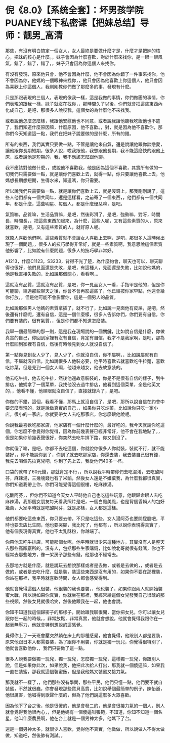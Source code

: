 # 倪《8.0》【系统全套】：坏男孩学院PUANEY线下私密课【把妹总结】导师：靓男_高清

那些，有沒有明白搞定一個女人，女人最終是要做什麼才是，什麼才是把妹的核心，把妹的核心是什麼。，妹子會因為什麼喜歡，對於什麼來找你，是一眼一眼風氣，錯了，錯了，錯了，，妹子只會因為你這個人來找你。

有沒有發現，原來他只會，他不會因為什麼，他不會因為你錯了一件事來找你，他不會因為你，他媽的一個眼神來找你，，他只會因為他喜歡上你這個人，他只會因為喜歡上你這個人，我剛剛教你們做了那麼多的事，發現有什麼。

只是那跟表現的三個人，表現的像我一樣，這是我做的事情，你們做團的事情，你們表現的跟我一樣，妹子就沒在找你，，那時間久了以後，你們就會把這些東西內化成自己，是吧，那很多人說哎我，這個女的為什麼他不來找我。

或者說他怎麼怎麼樣，我跟他安慰他也不同意，或者說我讓他聽我吃飯他也不遣了，我們知道什麼原因嘛，什麼原因，他不喜歡。，對，就是因為他不喜歡你，那你們今天知道這一點，我們在把妹子說要做的是什麼，所有的錯。

所有的東西，我們其實只要做一點，不管是讓他來自氣，還是說讓他跟你談戀愛，讓他跟你長期短期，很多人說，哎我跟他，我想跟他長期，我不能這麼快的跟他上床，或者說他是短期的，我，我不應該怎麼跟他聊。

我不應該對他做什麼，，或說他不喜歡我，他是因為這個不喜歡，其實所有做的一切我們只需要做一點，就是讓你們喜歡上去，就得一點，你只要讓他喜歡上去，他媽想長期想短期，生得水米，知道嗎，你只需要。

所以說我們只需要做一點，就是讓你們喜歡上去，就是沒錢上，那我剛剛說了，這些人他們都有一個共同年，還是這樣看，之前寄了一個東西，，他們都有一個共同年，都是什麼，這些明星、每個人，都是什麼優惡嘛，是吧。

氣質嘛，品質嘛，生活品質嘛，是吧，然後彩滑了，是吧，強勢嘛，對呀，時間長，時間長，，把這些東西加起來，為什麼，這些人呢，又有這些素質的人，原來就喜歡，是吧，又有這些素質的人，就好原人呢。

就原人喜歡他們啊，這些素質就不會讓女人喜歡上去啊，是吧，那很多人這時候出現了一個問題，，很多人的技巧學得非常好，就是一些素質啊，我意思說這個素質他影響了，比如說有什麼問題，很多人的技巧學非常好。

A1213，什麼C1123，S3233，背得不光了楚，為什麼約會，聊天也可以，聊天聊得也很好，他們見面還是失敗，是吧，有這種人，見面還是失敗，比如說他媽的，他是我直接失敗的，比如說那個關心，看看啊，。

這就沒有品質，這就沒有品質，是吧，你一見面女人一看，手指甲是他的，但是你可能聊，經過那些聊天之後，你會不會再影這些了，他已經按你家早點，他還會給你打放，，但是他可能不會影響你，這是一個男人的品質。

比如說那個男人他媽的素質拿插了，就不行了，比如說一見面他有皮屎，是吧，然後還有什麼呢，還有自信，這是一個什麼樣，很多人告訴你們，你們要有自信，你們要有裝的，很有氣質，，但是你們都不知道怎麼裝。

我舉一個最簡單的那一則，這是我在現場說的一個關鍵，比如說自信是什麼，你做真實的自己，你回到家裡有沒有自信，肯定有自信，我才不是我家啊，是吧，那為什麼回到家裡有自信，然後有時候見到女人就沒自信了。

第一點你見到女人少了，見人少了，你就沒自信，你不屬啊，，比如說屬就有自信，不屬就沒自信，比如說很多人他裝必要，他平時喜歡去就喜歡吃牛拉麵，喜歡吃炒菜，但是見到一個女人啊，他越來越女，他去故意裝的。

他去吃牛排，他去吃牛排，然後他還故意裝裝的，你是不是很有自信的樣子，到牛排店，他媽拿了一個菜單，我找他沒去過牛排店，他看到這個菜單，全是他英文的，，他看不懂，他順眼就沒自信了，直接就錄片了，是吧。

你做的不錯，這個，我看不懂，那馬上就沒自信了，是吧，那所以說自信在約會中要怎麼表現的，就是說做真實的自己，，如果你只吃炒菜，比如說你只吃一家小店，很小的一家店，你就要帶女人去吃那家店，你怎麼跟他說呢。

你說我最喜歡吃那家店，他家店有一個什麼什麼的，最好吃的，我今天就請你吃這個，你怎麼不會覺得你覺得，因為你前幾表聲已經非常好，他不會在我地點了，，但是如果你前幾表聲很好，你突然去吃牛排下路，你又到沒了。

你就傻了嘛，是吧，你都不去吃這個，你就說你很多人你就裝，裝就不行，就不能裝好，，你不能說你到了，你到了就去吃那家店，你還去裝，我去裝自己很有錢，我先去喝個先拉克兒吧，你到了先上去，我從他們40多一杯。

口袋的就帶了60元錢，那就肯定不行，，所以說我平時帶你們去吃混淆，去吃酸阿芬，麻辣湯，三幾塊錢也有了米餡，然後女人還是不嫌棄我，為什麼我都很真實，你們知道我帶上你，你們可能覺得這個很樓，吃麻辣湯。

吃酸阿芬，，但你們不知道今天女人平時他自己也吃這些玩意，他跟歸命眼人去吃麻辣湯，我那個女朋友每天看我照片是吧，一個白鳳美鳳，也是背個香賴人的包好幾萬，大家平時就是吃酸阿芬，就是那樣，女人都是這樣。

他們都要吃這些東西，你只要去帶，不只是吃這些，女人湯阿芬也要開屁股吧，平時也要去店比生間，他也要哭腳，我比死了，他都有，，所以說你表現得真實了，他有個表現得真實，他也不太乳酥粉，你越端了。

你帶他去吃牛排店，可能那個女呢，他平時就很少來這種地方，其實沒有人是整天去那些高顏廠所的，沒有人，包括那些生家購錢，比如說北哥就很有錢嗎，你也不經常去那些地方，像一架房子那些有錢，他那也不經常去。

去那地方就是什麼，就是說玩去想說那樣或者是去做，或者是去做的，，或者是去做的，或者是去吃什麼，就是裝，裝這些東西是沒有用的，如果你不要在那裡裝，你站在那裡，我平時就喜歡時間，女人都會感受得到。

他就會覺得這個人很裝，他很裝的我也要裝，，他也裝了，如果你跟兩人就開始裝蜜大戰，所以說如果你真實，你就坐在那裡，我經常給這個女兒發我自己很醜的那些視頻，然後女兒就很哈笑，然後他跟我在一起，他也會說。

你知不知道我這個歸密子的那樣子，開始跟我聊很開，當你把女兒，你可以讓女兒跟你在一起的時候，，非常放鬆，非常真實，他就會想說，他就會覺得我跟你在一起毫無壓力，他就會特別想說的這感覺。

覺得你上了一天班會壓突然躺在床上的那種感覺，他會覺得，他跟別人都是要裝，原來他跟日本人都需要裝，為了跟你不用裝，你就是獨一玩兒，你覺得很特別了，他就會喜歡他你，，我們只要做了這一點。

很多人說我要做獨一玩兒，獨一玩兒，怎麼獨一玩兒，這樣獨一玩兒，你跟別人說，但是如果你此次，如果說我，他把此次給人打出，那我就一個傻逼嘛，如果我一直在裝蜜，那我就這個裝蜜飯，但是我他媽又裝蜜又接力氣。

那我就不一樣了，，他們那些沒有學問，那些平民，他們只懂一點，他們要不就自裝蜜，不然就很蠢，你會發現那些寶貝高寶，比如說舉個最簡單的例子，陳怡遜，他很厲害，他唱得到歌聲什麼的，但為了他們說這麼多大眾喜歡。

因為他下了台之後，他是很傻的，他是會發二的，他是會很接力氣的一個人，別人就會覺得我他很內心，，但是他媽有一個傻逼叫張範，不知道，你知不知道一個名星，他叫什麼農民啊，他在台上就是一個男神太多，他媽下了台。

還是一個男神太多，就很少人喜歡，覺得他不真實，他做做，所以說做人不得太做做，知道吧，然後肺有測試。。